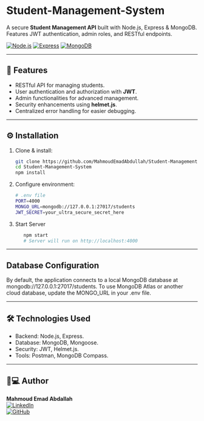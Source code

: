 # Student-Management-System

A secure **Student Management API** built with Node.js, Express & MongoDB. Features JWT authentication, admin roles, and RESTful endpoints. 

[![Node.js](https://img.shields.io/badge/Node.js-16%2B-green)](https://nodejs.org)
[![Express](https://img.shields.io/badge/Express-4.x-lightgrey)](https://expressjs.com)
[![MongoDB](https://img.shields.io/badge/MongoDB-5%2B-brightgreen)](https://www.mongodb.com)

-----

## 🚀 Features  
- RESTful API for managing students.  
- User authentication and authorization with **JWT**.  
- Admin functionalities for advanced management.  
- Security enhancements using **helmet.js**.  
- Centralized error handling for easier debugging.  

-----


## ⚙️ Installation  
1. Clone & install:  
   ```bash  
   git clone https://github.com/MahmoudEmadAbdullah/Student-Management-System.git  
   cd Student-Management-System  
   npm install

  2. Configure environment:
      ```bash 
      # .env file  
      PORT=4000  
      MONGO_URL=mongodb://127.0.0.1:27017/students  
      JWT_SECRET=your_ultra_secure_secret_here

   3. Start Server
      ```bash 
         npm start  
         # Server will run on http://localhost:4000  


-----

## Database Configuration
By default, the application connects to a local MongoDB database at mongodb://127.0.0.1:27017/students. To use MongoDB Atlas or another cloud database, update the MONGO_URL in your .env file.

-----

## 🛠️ Technologies Used
- Backend: Node.js, Express.
- Database: MongoDB, Mongoose.
- Security: JWT, Helmet.js.
- Tools: Postman, MongoDB Compass.

-----

## 👨💻 Author  
**Mahmoud Emad Abdallah**  
[![LinkedIn](https://img.shields.io/badge/LinkedIn-Connect-blue)](https://www.linkedin.com/in/mahmoud-emad-8979311b4)  
[![GitHub](https://img.shields.io/badge/GitHub-Profile-black)](https://github.com/MahmoudEmadAbdullah)  



